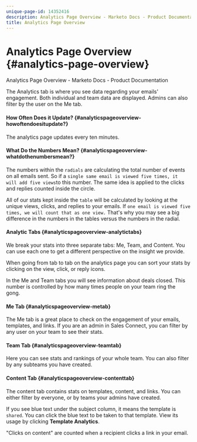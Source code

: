 ```yaml
---
unique-page-id: 14352416
description: Analytics Page Overview - Marketo Docs - Product Documentation
title: Analytics Page Overview
---
```


# Analytics Page Overview {#analytics-page-overview}

Analytics Page Overview - Marketo Docs - Product Documentation

The Analytics&nbsp;tab is where you see data regarding your emails' engagement. Both individual and team data are displayed. Admins can also filter by the user on the Me tab.

#### How Often Does it Update? {#analyticspageoverview-howoftendoesitupdate?}

The analytics page updates every ten minutes.&nbsp;

#### What Do the Numbers Mean? {#analyticspageoverview-whatdothenumbersmean?}

The numbers within the `radials` are calculating the total number of events on all emails sent. So if a `single same email is viewed five times, it will add five views`to this number. The same idea is applied to the clicks and replies counted inside the circle.

All of our stats kept inside the `table` will be calculated by looking at the unique views, clicks, and replies to your emails. If `one email is viewed five times, we will count that as one view.` That's why you may see a big difference in the numbers&nbsp;in the tables versus the numbers in the radial.

#### Analytic Tabs {#analyticspageoverview-analytictabs}

We break your stats into three separate tabs: Me, Team, and Content. You can use each one to get a different perspective on the insight we provide.

When going from tab to tab on the analytics page you can sort your stats by clicking on the&nbsp;view, click, or reply icons.

In the Me and Team tabs you will see information about deals closed. This number is controlled by how many times people on your team ring the gong.&nbsp;

#### Me Tab {#analyticspageoverview-metab}

The Me tab is a great place to check on the engagement of your emails, templates, and links. If you are an admin in Sales Connect, you can filter by any user on your team to see their stats.

#### Team Tab {#analyticspageoverview-teamtab}

Here you can see stats and rankings of your whole team. You can also filter by any subteams you have created.&nbsp;

#### Content Tab {#analyticspageoverview-contenttab}

The content tab contains stats on templates, content, and links. You can either filter by everyone, or by teams your admins have created.

If you see blue text under the subject column, it means the template is `shared`. You can click the blue text to be taken to that template. View its usage by clicking **Template Analytics**.&nbsp;

"Clicks on content" are counted when a recipient clicks a link in your email.

